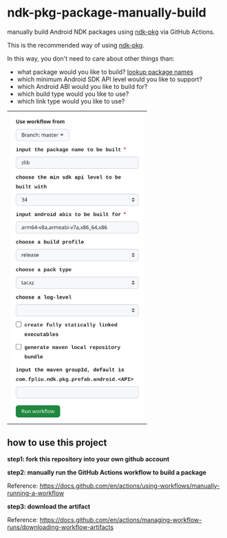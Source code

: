 # ndk-pkg-package-manually-build

manually build Android NDK packages using [ndk-pkg](https://github.com/leleliu008/ndk-pkg) via GitHub Actions.

This is the recommended way of using [ndk-pkg](https://github.com/leleliu008/ndk-pkg).

In this way, you don't need to care about other things than:

- what package would you like to build? [lookup package names](https://github.com/leleliu008/ndk-pkg-formula-repository-official-core/tree/master/formula)
- which minimum Android SDK API level would you like to support?
- which Android ABI would you like to build for?
- which build type would you like to use?
- which link type would you like to use?

||
|-|
|<img src="1.png" width="311px" >|

## how to use this project

**step1: fork this repository into your own github account**

**step2: manually run the GitHub Actions workflow to build a package**

Reference: <https://docs.github.com/en/actions/using-workflows/manually-running-a-workflow>

**step3: download the artifact**

Reference: <https://docs.github.com/en/actions/managing-workflow-runs/downloading-workflow-artifacts>
